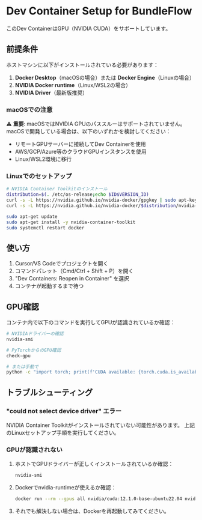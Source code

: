 # Dev Container Setup for BundleFlow

このDev ContainerはGPU（NVIDIA CUDA）をサポートしています。

## 前提条件

ホストマシンに以下がインストールされている必要があります：

1. **Docker Desktop**（macOSの場合）または **Docker Engine**（Linuxの場合）
2. **NVIDIA Docker runtime**（Linux/WSL2の場合）
3. **NVIDIA Driver**（最新版推奨）

### macOSでの注意

⚠️ **重要**: macOSではNVIDIA GPUのパススルーはサポートされていません。
macOSで開発している場合は、以下のいずれかを検討してください：

- リモートGPUサーバーに接続してDev Containerを使用
- AWS/GCP/Azure等のクラウドGPUインスタンスを使用
- Linux/WSL2環境に移行

### Linuxでのセットアップ

```bash
# NVIDIA Container Toolkitのインストール
distribution=$(. /etc/os-release;echo $ID$VERSION_ID)
curl -s -L https://nvidia.github.io/nvidia-docker/gpgkey | sudo apt-key add -
curl -s -L https://nvidia.github.io/nvidia-docker/$distribution/nvidia-docker.list | sudo tee /etc/apt/sources.list.d/nvidia-docker.list

sudo apt-get update
sudo apt-get install -y nvidia-container-toolkit
sudo systemctl restart docker
```

## 使い方

1. Cursor/VS Codeでプロジェクトを開く
2. コマンドパレット（Cmd/Ctrl + Shift + P）を開く
3. "Dev Containers: Reopen in Container" を選択
4. コンテナが起動するまで待つ

## GPU確認

コンテナ内で以下のコマンドを実行してGPUが認識されているか確認：

```bash
# NVIDIAドライバーの確認
nvidia-smi

# PyTorchからのGPU確認
check-gpu

# または手動で
python -c "import torch; print(f'CUDA available: {torch.cuda.is_available()}'); print(f'GPU count: {torch.cuda.device_count()}')"
```

## トラブルシューティング

### "could not select device driver" エラー

NVIDIA Container Toolkitがインストールされていない可能性があります。
上記のLinuxセットアップ手順を実行してください。

### GPUが認識されない

1. ホストでGPUドライバーが正しくインストールされているか確認：
   ```bash
   nvidia-smi
   ```

2. Dockerでnvidia-runtimeが使えるか確認：
   ```bash
   docker run --rm --gpus all nvidia/cuda:12.1.0-base-ubuntu22.04 nvidia-smi
   ```

3. それでも解決しない場合は、Dockerを再起動してみてください。

